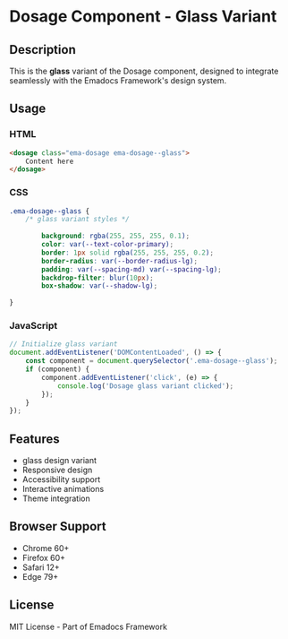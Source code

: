 # Dosage Component - Glass Variant

## Description
This is the **glass** variant of the Dosage component, designed to integrate seamlessly with the Emadocs Framework's design system.

## Usage

### HTML
```html
<dosage class="ema-dosage ema-dosage--glass">
    Content here
</dosage>
```

### CSS
```css
.ema-dosage--glass {
    /* glass variant styles */
    
        background: rgba(255, 255, 255, 0.1);
        color: var(--text-color-primary);
        border: 1px solid rgba(255, 255, 255, 0.2);
        border-radius: var(--border-radius-lg);
        padding: var(--spacing-md) var(--spacing-lg);
        backdrop-filter: blur(10px);
        box-shadow: var(--shadow-lg);
    
}
```

### JavaScript
```javascript
// Initialize glass variant
document.addEventListener('DOMContentLoaded', () => {
    const component = document.querySelector('.ema-dosage--glass');
    if (component) {
        component.addEventListener('click', (e) => {
            console.log('Dosage glass variant clicked');
        });
    }
});
```

## Features
- glass design variant
- Responsive design
- Accessibility support
- Interactive animations
- Theme integration

## Browser Support
- Chrome 60+
- Firefox 60+
- Safari 12+
- Edge 79+

## License
MIT License - Part of Emadocs Framework
